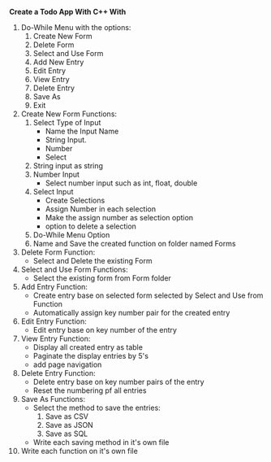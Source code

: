 **Create a Todo App With C++ With**
1. Do-While Menu with the options:
	1. Create New Form
	2. Delete Form
	3. Select and Use Form
	4. Add New Entry
	5. Edit Entry
	6. View Entry
	7. Delete Entry
	8. Save As
	9. Exit
2. Create New Form Functions:
	1. Select Type of Input
		* Name the Input Name
		- String Input.
		- Number
		- Select
	2.  String input as string
	3. Number Input
		- Select number input such as int, float, double
	4. Select Input
		- Create Selections
		- Assign Number in each selection
		- Make the assign number as selection option
		- option to delete a selection 
	5. Do-While Menu Option
	6. Name and Save the created function on folder named Forms
3. Delete Form Function:
	- Select and Delete the existing Form
4. Select and Use Form Functions:
	- Select the existing form from Form folder
5. Add Entry Function:
	- Create entry base on selected form selected by Select and Use from Function
	- Automatically assign key number pair for the created entry
6. Edit Entry Function: 
	- Edit entry base on key number of the entry
7. View Entry Function:
	- Display all created entry as table
	- Paginate the display entries by 5's
	- add page navigation
8. Delete Entry Function:
	- Delete entry base on key number pairs of the entry
	- Reset the numbering pf all entries
9. Save As Functions:
	- Select the method to save the entries:
		1. Save as CSV
		2. Save as JSON
		3. Save as SQL
	- Write each saving method in it's own file
10. Write each function on it's own file